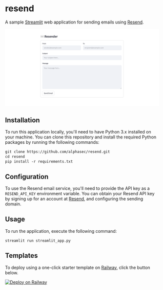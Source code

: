# resend
A sample [Streamlit](https://streamlit.io/) web application for sending emails using [Resend](https://resend.com/).

<img src="./streamlit-resend.png" alt="streamlit-resend"/>

## Installation
To run this application locally, you'll need to have Python 3.x installed on your machine. You can clone this repository and install the required Python packages by running the following commands:
```
git clone https://github.com/alphasec/resend.git
cd resend
pip install -r requirements.txt
```

## Configuration
To use the Resend email service, you'll need to provide the API key as a `RESEND_API_KEY` environment variable. You can obtain your Resend API key by signing up for an account at [Resend](https://resend.com), and configuring the sending domain.

## Usage
To run the application, execute the following command:
```
streamlit run streamlit_app.py 
```
## Templates
To deploy using a one-click starter template on [Railway](https://railway.app/?referralCode=alphasec), click the button below.

[![Deploy on Railway](https://railway.app/button.svg)](https://railway.app/new/template/D-9Vm5?referralCode=alphasec)
